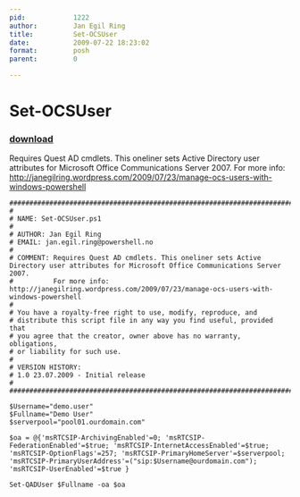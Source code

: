 ```yaml
---
pid:            1222
author:         Jan Egil Ring
title:          Set-OCSUser
date:           2009-07-22 18:23:02
format:         posh
parent:         0

---
```


# Set-OCSUser

### [download](//scripts/1222.ps1)

Requires Quest AD cmdlets. This oneliner sets Active Directory user attributes for Microsoft Office Communications Server 2007.
For more info: http://janegilring.wordpress.com/2009/07/23/manage-ocs-users-with-windows-powershell

```posh
###########################################################################"
#
# NAME: Set-OCSUser.ps1
#
# AUTHOR: Jan Egil Ring
# EMAIL: jan.egil.ring@powershell.no
#
# COMMENT: Requires Quest AD cmdlets. This oneliner sets Active Directory user attributes for Microsoft Office Communications Server 2007.
#          For more info: http://janegilring.wordpress.com/2009/07/23/manage-ocs-users-with-windows-powershell
#
# You have a royalty-free right to use, modify, reproduce, and
# distribute this script file in any way you find useful, provided that
# you agree that the creator, owner above has no warranty, obligations,
# or liability for such use.
#
# VERSION HISTORY:
# 1.0 23.07.2009 - Initial release
#
###########################################################################"

$Username="demo.user"
$Fullname="Demo User"
$serverpool="pool01.ourdomain.com"

$oa = @{'msRTCSIP-ArchivingEnabled'=0; 'msRTCSIP-FederationEnabled'=$true; 'msRTCSIP-InternetAccessEnabled'=$true; 'msRTCSIP-OptionFlags'=257; 'msRTCSIP-PrimaryHomeServer'=$serverpool; 'msRTCSIP-PrimaryUserAddress'=("sip:$Username@ourdomain.com"); 'msRTCSIP-UserEnabled'=$true }

Set-QADUser $Fullname -oa $oa
```
